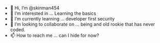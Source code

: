 - 👋 Hi, I’m @skinman454
- 👀 I’m interested in ... Learning the basics
- 🌱 I’m currently learning ... developer first security
- 💞️ I’m looking to collaborate on ... being and old rookie that has never coded.
- 📫 How to reach me ... can I hide for now?

<!---
skinman454/skinman454 is a ✨ special ✨ repository because its `README.md` (this file) appears on your GitHub profile.
You can click the Preview link to take a look at your changes.
--->
